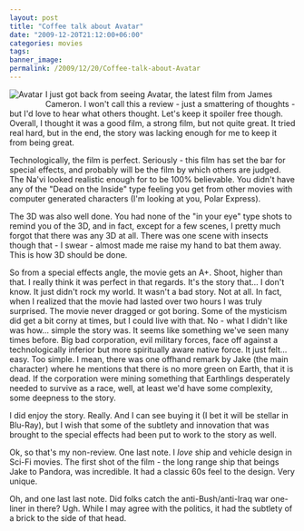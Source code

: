 ```yaml
---
layout: post
title: "Coffee talk about Avatar"
date: "2009-12-20T21:12:00+06:00"
categories: movies 
tags: 
banner_image: 
permalink: /2009/12/20/Coffee-talk-about-Avatar
---
```


<img src="https://static.raymondcamden.com/images/cfjedi/Avatar-Teaser-Poster.jpg" align="left" title="Avatar" style="margin-right:5px;margin-bottom:5px" /> I just got back from seeing Avatar, the latest film from James Cameron. I won't call this a review - just a smattering of thoughts - but I'd love to hear what others thought. Let's keep it spoiler free though. Overall, I thought it was a good film, a strong film, but not quite great. It tried real hard, but in the end, the story was lacking enough for me to keep it from being great.

Technologically, the film is perfect. Seriously - this film has set the bar for special effects, and probably will be the film by which others are judged. The Na'vi looked realistic enough for to be 100% believable. You didn't have any of the "Dead on the Inside" type feeling you get from other movies with computer generated characters (I'm looking at you, Polar Express). 

The 3D was also well done. You had none of the "in your eye" type shots to remind you of the 3D, and in fact, except for a few scenes, I pretty much forgot that there was any 3D at all. There was one scene with insects though that - I swear - almost made me raise my hand to bat them away. This is how 3D should be done.

So from a special effects angle, the movie gets an A+. Shoot, higher than that. I really think it was perfect in that regards. It's the story that... I don't know. It just didn't rock my world. It wasn't a bad story. Not at all. In fact, when I realized that the movie had lasted over two hours I was truly surprised. The movie never dragged or got boring. Some of the mysticism did get a bit corny at times, but I could live with that. No - what I didn't like was how... simple the story was. It seems like something we've seen many times before. Big bad corporation, evil military forces, face off against a technologically inferior but more spiritually aware native force. It just felt... easy. Too simple. I mean, there was one offhand remark by Jake (the main character) where he mentions that there is no more green on Earth, that it is dead. If the corporation were mining something that Earthlings desperately needed to survive as a race, well, at least we'd have some complexity, some  deepness to the story.

I did enjoy the story. Really. And I can see buying it (I bet it will be stellar in Blu-Ray), but I wish that some of the subtlety and innovation that was brought to the special effects had been put to work to the story as well.

Ok, so that's my non-review. One last note. I <i>love</i> ship and vehicle design in Sci-Fi movies. The first shot of the film - the long range ship that beings Jake to Pandora, was incredible. It had a classic 60s feel to the design. Very unique. 

Oh, and one last last note. Did folks catch the anti-Bush/anti-Iraq war one-liner in there? Ugh. While I may agree with the politics, it had the subtlety of a brick to the side of that head.